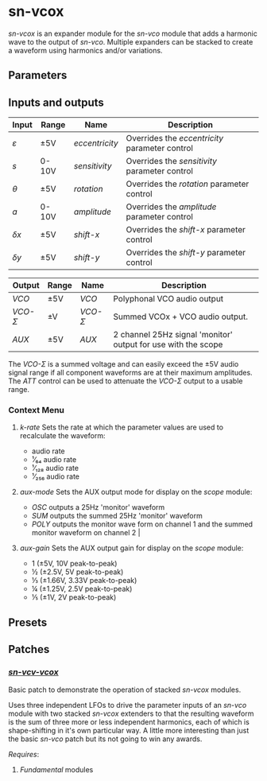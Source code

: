 # **sn-vcox**

_sn-vcox_ is an expander module for the _sn-vco_ module that adds a harmonic wave to the output of 
_sn-vco_. Multiple expanders can be stacked to create a waveform using harmonics and/or variations.

## Parameters


## Inputs and outputs

| Input      | Range | Name           | Description                                                    |
|------------|-------|----------------|----------------------------------------------------------------|
| _ε_        | ±5V   | _eccentricity_ | Overrides the _eccentricity_ parameter control                 |
| _s_        | 0-10V | _sensitivity_  | Overrides the _sensitivity_ parameter control                  |
| _θ_        | ±5V   | _rotation_     | Overrides the _rotation_ parameter control                     |
| _a_        | 0-10V | _amplitude_    | Overrides the _amplitude_ parameter control                    |
| _δx_       | ±5V   | _shift-x_      | Overrides the _shift-x_ parameter control                      |
| _δy_       | ±5V   | _shift-y_      | Overrides the _shift-y_ parameter control                      |

| Output      | Range | Name          | Description                                                    |
|------------|-------|----------------|----------------------------------------------------------------|
| _VCO_      | ±5V   | _VCO_          | Polyphonal VCO audio output                                    |
| _VCO-Σ_    | ±V    | _VCO-Σ_        | Summed VCOx + VCO audio output.                                |
| _AUX_      | ±5V   | _AUX_          | 2 channel 25Hz signal 'monitor' output for use with the scope  |


The _VCO-Σ_ is a summed voltage and can easily exceed the ±5V audio signal range if all component waveforms
are at their maximum amplitudes. The _ATT_ control can be used to attenuate the _VCO-Σ_ output to a usable
range.


### Context Menu

1. _k-rate_
   Sets the rate at which the parameter values are used to recalculate the waveform:
   - audio rate
   - ¹⁄₆₄ audio rate
   - ¹⁄₁₂₈ audio rate
   - ¹⁄₂₅₆ audio rate

2. _aux-mode_
   Sets the AUX output mode for display on the _scope_ module:
   - _OSC_ outputs a 25Hz 'monitor' waveform
   - _SUM_ outputs the summed 25Hz 'monitor' waveform
   - _POLY_ outputs the monitor wave form on channel 1 and the summed monitor waveform on channel 2 |

3. _aux-gain_
   Sets the AUX output gain for display on the _scope_ module:
   - 1 (±5V, 10V peak-to-peak)
   - ½ (±2.5V, 5V peak-to-peak)
   - ⅓ (±1.66V, 3.33V peak-to-peak)
   - ¼ (±1.25V, 2.5V peak-to-peak)
   - ⅕ (±1V, 2V peak-to-peak)

## Presets

## Patches

### [*sn-vcv-vcox*](/documentation/patches/sn-vcv-vcox.vcv)

Basic patch to demonstrate the operation of stacked _sn-vcox_ modules. 

Uses three independent LFOs to drive the parameter inputs of an _sn-vco_ module with two stacked _sn-vcox_ 
extenders to that the resulting waveform is the sum of three more or less independent harmonics, each
of which is shape-shifting in it's own particular way. A little more interesting than just the basic
_sn-vco_ patch but its not going to win any awards.

_Requires_:
1. _Fundamental_ modules
